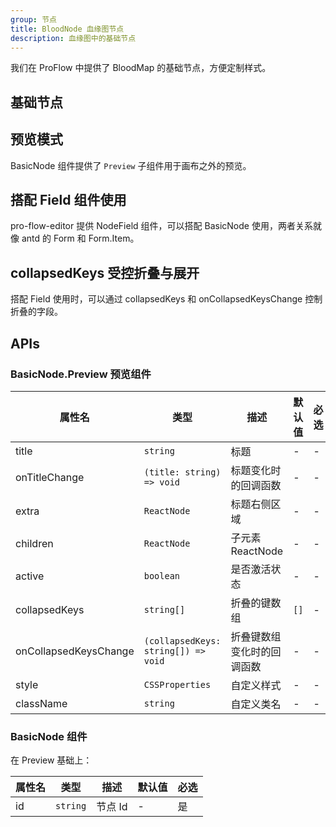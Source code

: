 ```yaml
---
group: 节点
title: BloodNode 血缘图节点
description: 血缘图中的基础节点
---
```


我们在 ProFlow 中提供了 BloodMap 的基础节点，方便定制样式。

## 基础节点

## 预览模式

BasicNode 组件提供了 `Preview` 子组件用于画布之外的预览。

<code src="./demos/DataViewList.tsx"></code>

## 搭配 Field 组件使用

pro-flow-editor 提供 NodeField 组件，可以搭配 BasicNode 使用，两者关系就像 antd 的 Form 和 Form.Item。

<!-- <code src="./demos/PreviewField.tsx"></code> -->

## collapsedKeys 受控折叠与展开

搭配 Field 使用时，可以通过 collapsedKeys 和 onCollapsedKeysChange 控制折叠的字段。

<!-- <code src="./demos/FieldCollapse.tsx"></code> -->

## APIs

### BasicNode.Preview 预览组件

| 属性名                | 类型                                | 描述                       | 默认值 | 必选 |
| --------------------- | ----------------------------------- | -------------------------- | ------ | ---- |
| title                 | `string`                            | 标题                       | -      | -    |
| onTitleChange         | `(title: string) => void`           | 标题变化时的回调函数       | -      | -    |
| extra                 | `ReactNode`                         | 标题右侧区域               | -      | -    |
| children              | `ReactNode`                         | 子元素 ReactNode           | -      | -    |
| active                | `boolean`                           | 是否激活状态               | -      | -    |
| collapsedKeys         | `string[]`                          | 折叠的键数组               | `[]`   | -    |
| onCollapsedKeysChange | `(collapsedKeys: string[]) => void` | 折叠键数组变化时的回调函数 | -      | -    |
| style                 | `CSSProperties`                     | 自定义样式                 | -      | -    |
| className             | `string`                            | 自定义类名                 | -      | -    |

### BasicNode 组件

在 Preview 基础上：

| 属性名 | 类型     | 描述    | 默认值 | 必选 |
| ------ | -------- | ------- | ------ | ---- |
| id     | `string` | 节点 Id | -      | 是   |
